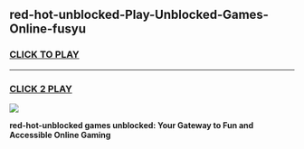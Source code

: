 
## red-hot-unblocked-Play-Unblocked-Games-Online-fusyu
<h3>
<a href="https://premium76.site?title=red-hot-unblocked&ref=25A">CLICK TO PLAY</a></h3>
<hr>

<h3>
<a href="https://premium76.site?title=red-hot-unblocked&ref=25A">CLICK 2 PLAY</a>
  
</h3>

<a href="https://premium76.site?title=red-hot-unblocked&ref=25A"><img src="https://clearcache.store/games.png"></a>


**red-hot-unblocked games unblocked: Your Gateway to Fun and Accessible Online Gaming**

